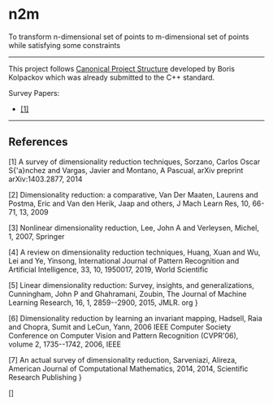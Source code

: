 # n2m

To transform n-dimensional set of points to m-dimensional set of points while satisfying some constraints

______

This project follows [Canonical Project Structure](http://www.open-std.org/jtc1/sc22/wg21/docs/papers/2018/p1204r0.html) developed by Boris Kolpackov which was already submitted to the C++ standard.

Survey Papers:
* [[1]](#sorzano2014survey)
______
## References

<a id="sorzano2014survey">[1]</a> 
  A survey of dimensionality reduction techniques,
  Sorzano, Carlos Oscar S{\'a}nchez and Vargas, Javier and Montano, A Pascual,
  arXiv preprint arXiv:1403.2877,
  2014

<a id="van2009dimensionality">[2]</a>
  Dimensionality reduction: a comparative,
  Van Der Maaten, Laurens and Postma, Eric and Van den Herik, Jaap and others,
  J Mach Learn Res,
  10,
  66-71,
  13,
  2009

<a id="lee2007nonlinear">[3]</a>
  Nonlinear dimensionality reduction,
  Lee, John A and Verleysen, Michel,
  1,
  2007,
  Springer

<a id="huang2019review">[4]</a>
  A review on dimensionality reduction techniques,
  Huang, Xuan and Wu, Lei and Ye, Yinsong,
  International Journal of Pattern Recognition and Artificial Intelligence,
  33,
  10,
  1950017,
  2019,
  World Scientific

<a id="cunningham2015linear">[5]</a>
  Linear dimensionality reduction: Survey, insights, and generalizations,
  Cunningham, John P and Ghahramani, Zoubin,
  The Journal of Machine Learning Research,
  16,
  1,
  2859--2900,
  2015,
  JMLR. org
}

<a id="hadsell2006dimensionality">[6]</a>
  Dimensionality reduction by learning an invariant mapping,
  Hadsell, Raia and Chopra, Sumit and LeCun, Yann,
  2006 IEEE Computer Society Conference on Computer Vision and Pattern Recognition (CVPR'06),
  volume 2,
  1735--1742,
  2006,
  IEEE

<a id="sarveniazi2014actual">[7]</a>
  An actual survey of dimensionality reduction,
  Sarveniazi, Alireza,
  American Journal of Computational Mathematics,
  2014,
  2014,
  Scientific Research Publishing
}

<a id="">[]</a>